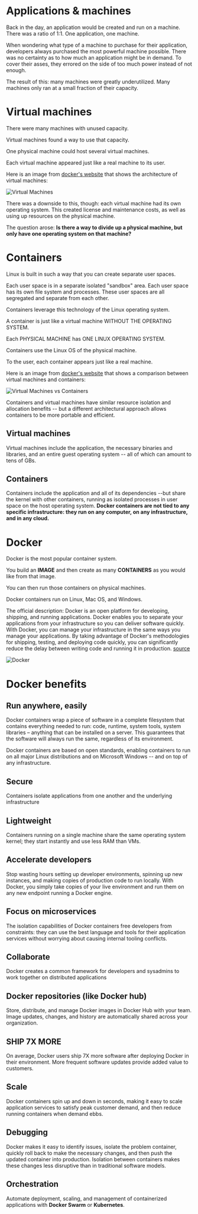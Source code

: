 # Applications & machines

Back in the day, an application would be created and run on a machine. There was a ratio of 1:1. One application, one machine.
 
When wondering what type of a machine to purchase for their application, developers always purchased the most powerful machine possible. There was no certainty as to how much an application might be in demand. To cover their asses, they errored on the side of too much power instead of not enough.

The result of this: many machines were greatly underutilized. Many machines only ran at a small fraction of their capacity.

# Virtual machines

There were many machines with unused capacity.

Virtual machines found a way to use that capacity.

One physical machine could host several virtual machines.

Each virtual machine appeared just like a real machine to its user.

Here is an image from [docker's website](https://www.docker.com/what-docker) that shows the architecture of virtual machines:

![Virtual Machines](vm.png)

There was a downside to this, though: each virtual machine had its own operating system. This created license and maintenance costs, as well as using up resources on the physical machine.

The question arose: **Is there a way to divide up a physical machine, but only have one operating system on that machine?**

# Containers

Linux is built in such a way that you can create separate user spaces. 

Each user space is in a separate isolated "sandbox" area. Each user space has its own file system and processes. These user spaces are all segregated and separate from each other.

Containers leverage this technology of the Linux operating system.

A container is just like a virtual machine WITHOUT THE OPERATING SYSTEM.

Each PHYSICAL MACHINE has ONE LINUX OPERATING SYSTEM.

Containers use the Linux OS of the physical machine. 

To the user, each container appears just like a real machine.

Here is an image from [docker's website](https://www.docker.com/what-docker) that shows a comparison between virtual machines and containers:

![Virtual Machines vs Containers](vm-containers.png)

Containers and virtual machines have similar resource isolation and allocation benefits -- but a different architectural approach allows containers to be more portable and efficient.

## Virtual machines

Virtual machines include the application, the necessary binaries and libraries, and an entire guest operating system -- all of which can amount to tens of GBs.

## Containers

Containers include the application and all of its dependencies --but share the kernel with other containers, running as isolated processes in user space on the host operating system. **Docker containers are not tied to any specific infrastructure: they run on any computer, on any infrastructure, and in any cloud.**

# Docker

Docker is the most popular container system.

You build an **IMAGE** and then create as many **CONTAINERS** as you would like from that image.

You can then run those containers on physical machines.

Docker containers run on Linux, Mac OS, and Windows.

The official description: Docker is an open platform for developing, shipping, and running applications. Docker enables you to separate your applications from your infrastructure so you can deliver software quickly. With Docker, you can manage your infrastructure in the same ways you manage your applications. By taking advantage of Docker's methodologies for shipping, testing, and deploying code quickly, you can significantly reduce the delay between writing code and running it in production.
[source](https://docs.docker.com/engine/understanding-docker/)

![Docker](docker.png)

# Docker benefits


## Run anywhere, easily

Docker containers wrap a piece of software in a complete filesystem that contains everything needed to run: code, runtime, system tools, system libraries – anything that can be installed on a server. This guarantees that the software will always run the same, regardless of its environment.

Docker containers are based on open standards, enabling containers to run on all major Linux distributions and on Microsoft Windows -- and on top of any infrastructure.

## Secure

Containers isolate applications from one another and the underlying infrastructure

## Lightweight

Containers running on a single machine share the same operating system kernel; they start instantly and use less RAM than VMs. 

## Accelerate developers

Stop wasting hours setting up developer environments, spinning up new instances, and making copies of production code to run locally. With Docker, you simply take copies of your live environment and run them on any new endpoint running a Docker engine.

## Focus on microservices

The isolation capabilities of Docker containers free developers from constraints: they can use the best language and tools for their application services without worrying about causing internal tooling conflicts.

## Collaborate

Docker creates a common framework for developers and sysadmins to work together on distributed applications

## Docker repositories (like Docker hub)

Store, distribute, and manage Docker images in Docker Hub with your team. Image updates, changes, and history are automatically shared across your organization.

## SHIP 7X MORE

On average, Docker users ship 7X more software after deploying Docker in their environment. More frequent software updates provide added value to customers.

## Scale

Docker containers spin up and down in seconds, making it easy to scale application services to satisfy peak customer demand, and then reduce running containers when demand ebbs.

## Debugging

Docker makes it easy to identify issues, isolate the problem container, quickly roll back to make the necessary changes, and then push the updated container into production. Isolation between containers makes these changes less disruptive than in traditional software models.

## Orchestration

Automate deployment, scaling, and management of containerized applications with  **Docker Swarm** or **Kubernetes**.